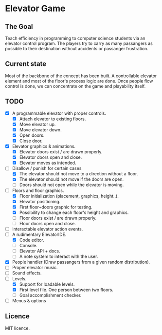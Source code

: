 Elevator Game
=============

The Goal
--------
Teach efficiency in programming to computer science students via an elevator control program. The players try to carry as many passangers as possible to their destination without accidents or passanger frustration.

Current state
-------------
Most of the backbone of the concept has been built. A controllable elevator element and most of the floor's process logic are done. Once people flow control is done, we can concentrate on the game and playability itself.

TODO
----

- [x] A programmable elevator with proper controls.
	- [x] Attach elevator to existing floors.
	- [x] Move elevator up.
	- [x] Move elevator down.
	- [x] Open doors.
	- [x] Close door.
- [x] Elevator graphics & animations.
	- [x] Elevator doors exist / are drawn properly.
	- [x] Elevator doors open and close.
	- [x] Elevator moves as intended.
- [ ] Disallow / punish for certain cases
	- [x] The elevator should not move to a direction without a floor.
	- [x] The elevator should not move if the doors are open.
	- [ ] Doors should not open while the elevator is moving.
- [ ] Floors and floor graphics.
	- [x] Floor initialization (placement, graphics, height..).
	- [x] Elevator positioning.
	- [x] First floor+doors graphic for testing.
	- [x] Possibility to change each floor's height and graphics.
	- [ ] Floor doors exist / are drawn properly.
	- [ ] Floor doors open and close.
- [ ] Interactable elevator action events.
- [ ] A rudimentary ElevatorIDE.
	- [x] Code editor.
	- [ ] Console.
	- [ ] Elevator API + docs.
	- [ ] A note system to interact with the user.

- [x] People handler (Draw passangers from a given random distribution).
- [ ] Proper elevator music.
- [ ] Sound effects.
- [ ] Levels.
	- [x] Support for loadable levels.
	- [x] First level file. One person between two floors.
	- [ ] Goal accomplishment checker.
- [ ] Menus & options

Licence
-------
MIT licence.
